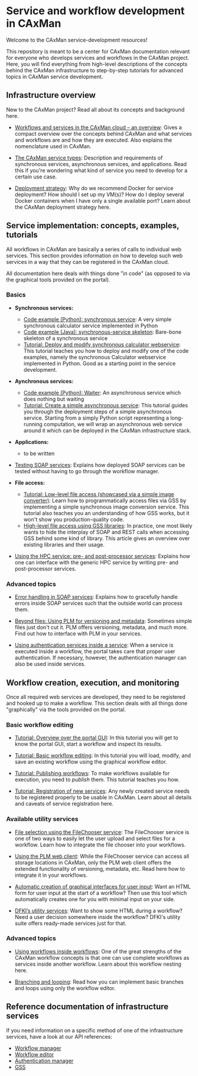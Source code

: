 # Service and workflow development in CAxMan
Welcome to the CAxMan service-development resources!

This repository is meant to be a center for CAxMan documentation relevant for
everyone who develops services and workflows in the CAxMan project. Here, you
will find everything from high-level descriptions of the concepts behind the
CAxMan infrastructure to step-by-step tutorials for advanced topics in CAxMan
service development.

## Infrastructure overview
New to the CAxMan project? Read all about its concepts and background here.

* [Workflows and services in the CAxMan cloud – an overview](infrastructure_overview/workflows_and_services.md):
  Gives a compact overview over the concepts behind CAxMan and what services and workflows are and how they are
  executed. Also explains the nomenclature used in CAxMan.

* [The CAxMan service types](infrastructure_overview/service_types.md): 
  Description and requirements of synchronous services, asynchronous services,
  and applications. Read this if you're wondering what kind of service you 
  need to develop for a certain use case.

* [Deployment strategy](infrastructure_overview/deployment_strategy.md): 
  Why do we recommend Docker for service deployment? How should I set up my
  VM(s)? How do I deploy several Docker containers when I have only a single
  available port? Learn about the CAxMan deployment strategy here.

## Service implementation: concepts, examples, tutorials
All workflows in CAxMan are basically a series of calls to individual web 
services. This section provides information on how to develop such web
services in a way that they can be registered in the CAxMan cloud.

All documentation here deals with things done "in code" (as opposed to via
the graphical tools provided on the portal).

### Basics
* **Synchronous services:**
  * [Code example (Python): synchronous service](code_examples/Python/sync_calculator):
    A very simple synchronous calculator service implemented in Python
  * [Code example (Java): synchronous-service skeleton](code_examples/Java/skeleton_syncservice):
    Bare-bone skeleton of a synchronous service
  * [Tutorial: Deploy and modify synchronous calculator webservice](tutorials/services/python_sync_calculator.md):
    This tutorial teaches you how to deploy and modify one of the code examples,
    namely the synchronous Calculator webservice implemented in Python. Good as a
    starting point in the service development.


* **Aynchronous services:**
  * [Code example (Python): Waiter](code_examples/Python/async_waiter):
    An asynchronous service which does nothing but waiting
  * [Tutorial: Create a simple asynchronous service](tutorials/services/python_async_waiter.md):
    This tutorial guides you through the deployment steps of a simple
    asynchronous service. Starting from a simply Python script representing a
    long-running computation, we will wrap an asynchronous web service around it
    which can be deployed in the CAxMan infrastructure stack.


* **Applications:**
  * to be written
  

* [Testing SOAP services](service_implementation/basics_testing.md):
  Explains how deployed SOAP services can be tested without having to go
  through the workflow manager.


* **File access:**
  * [Tutorial: Low-level file access (showcased via a simple image converter)](tutorials/services/python_imageconverter.md):
    Learn how to programmatically access files via GSS by implementing a simple
    synchronous image conversion service. This tutorial also teaches you an
    understanding of how GSS works, but it won't show you production-quality
    code.
  * [High-level file access using GSS libraries](service_implementation/basics_gss_libraries.md):
    In practice, one most likely wants to hide the interplay of SOAP and REST
    calls when accessing GSS behind some kind of library. This article gives
    an overview over existing libraries and their usage.
    

* [Using the HPC service: pre- and post-processor services](service_implementation/basics_HPC_service.md):
  Explains how one can interface with the generic HPC service by writing
  pre- and post-processor services.

### Advanced topics

* [Error handling in SOAP services](service_implementation/advanced_error_handling.md):
  Explains how to gracefully handle errors inside SOAP services such that the
  outside world can process them.

* [Beyond files: Using PLM for versioning and metadata](service_implementation/advanced_plm.md):
  Sometimes simple files just don't cut it. PLM offers versioning, metadata,
  and much more. Find out how to interface with PLM in your services.

* [Using authentication services inside a service](service_implementation/advanced_authentication.md):
  When a service is executed inside a workflow, the portal takes care that
  proper user authentication. If necessary, however, the authentication
  manager can also be used inside services.

## Workflow creation, execution, and monitoring
Once all required web services are developed, they need to be registered and
hooked up to make a workflow. This section deals with all things done
"graphically" via the tools provided on the portal.

### Basic workflow editing
* [Tutorial: Overview over the portal GUI](tutorials/workflows/basics_portal_overview.md):
  In this tutorial you will get to know the portal GUI, start a workflow and
  inspect its results.
  
* [Tutorial: Basic workflow editing](tutorials/workflows/basics_editing.md):
  In this tutorial you will load, modify, and save an existing workflow using the
  graphical workflow editor.
  
* [Tutorial: Publishing workflows](tutorials/workflows/basics_publishing.md):
  To make workflows available for execution, you need to *publish* them. This
  tutorial teaches you how.
  
* [Tutorial: Registration of new services](tutorials/workflows/basics_service_registration.md):
  Any newly created service needs to be registered properly to be usable in
  CAxMan. Learn about all details and caveats of service registration here.

### Available utility services
* [File selection using the FileChooser service](workflow_creation/utilities_filechooser.md):
  The FileChooser service is one of two ways to easily let the user upload and
  select files for a workflow. Learn how to integrate the file chooser into
  your workflows.

* [Using the PLM web client](workflow_creation/utilities_plm_webclient.md):
  While the FileChooser service can access all storage locations in CAxMan, only
  the PLM web client offers the extended functionality of versioning, metadata, etc.
  Read here how to integrate it in your workflows.

* [Automatic creation of graphical interfaces for user input](workflow_creation/utilities_auto_gui.md):
  Want an HTML form for user input at the start of a workflow? Then use this
  tool which automatically creates one for you with minimal input on your side.

* [DFKI’s utility services](workflow_creation/utilities_dfki.md):
  Want to show some HTML during a workflow? Need a user decision somewhere inside
  the workflow? DFKI's utility suite offers ready-made services just for that.

### Advanced topics
* [Using workflows inside workflows](workflow_creation/advanced_workflow_nesting.md):
  One of the great strengths of the CAxMan workflow concepts is that one can
  use complete workflows as services inside another workflow. Learn about this
  workflow nesting here.

* [Branching and looping](workflow_creation/advanced_branching_looping.md):
  Read how you can implement basic branches and loops using only the workflow
  editor.

## Reference documentation of infrastructure services
If you need information on a specific method of one of the infrastructure
services, have a look at our API references:
* [Workflow manager](service_APIs/api_wfm.md)
* [Workflow editor](service_APIs/api_wfe.md)
* [Authentication manager](service_APIs/api_authentication.md)
* [GSS](service_APIs/api_gss.md)